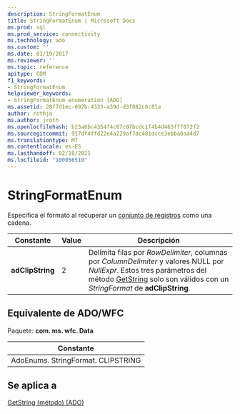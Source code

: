 ```yaml
---
description: StringFormatEnum
title: StringFormatEnum | Microsoft Docs
ms.prod: sql
ms.prod_service: connectivity
ms.technology: ado
ms.custom: ''
ms.date: 01/19/2017
ms.reviewer: ''
ms.topic: reference
apitype: COM
f1_keywords:
- StringFormatEnum
helpviewer_keywords:
- StringFormatEnum enumeration [ADO]
ms.assetid: 28f7d1ec-092b-4323-a39d-d3f882c6c81a
author: rothja
ms.author: jroth
ms.openlocfilehash: b23a6bc4354f4c67c07bcdc1f4b4d463fff072f2
ms.sourcegitcommit: 917df4ffd22e4a229af7dc481dcce3ebba0aa4d7
ms.translationtype: MT
ms.contentlocale: es-ES
ms.lasthandoff: 02/10/2021
ms.locfileid: "100056510"
---
```

# <a name="stringformatenum"></a>StringFormatEnum
Especifica el formato al recuperar un [conjunto de registros](./recordset-object-ado.md) como una cadena.  
  
|Constante|Value|Descripción|  
|--------------|-----------|-----------------|  
|**adClipString**|2|Delimita filas por *RowDelimiter*, columnas por *ColumnDelimiter* y valores NULL por *NullExpr*. Estos tres parámetros del método [GetString](./getstring-method-ado.md) solo son válidos con un *StringFormat* de **adClipString**.|  
  
## <a name="adowfc-equivalent"></a>Equivalente de ADO/WFC  
 Paquete: **com. ms. wfc. Data**  
  
|Constante|  
|--------------|  
|AdoEnums. StringFormat. CLIPSTRING|  
  
## <a name="applies-to"></a>Se aplica a  
 [GetString (método) (ADO)](./getstring-method-ado.md)